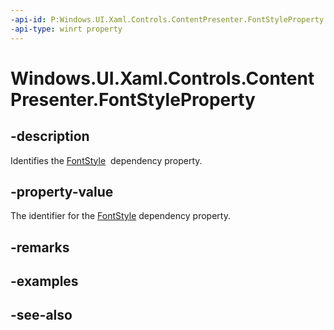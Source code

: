 ```yaml
---
-api-id: P:Windows.UI.Xaml.Controls.ContentPresenter.FontStyleProperty
-api-type: winrt property
---
```


<!-- Property syntax
public Windows.UI.Xaml.DependencyProperty FontStyleProperty { get; }
-->

# Windows.UI.Xaml.Controls.ContentPresenter.FontStyleProperty

## -description
Identifies the [FontStyle](contentpresenter_fontstyle.md)  dependency property.



## -property-value
The identifier for the [FontStyle](contentpresenter_fontstyle.md) dependency property.

## -remarks

## -examples

## -see-also
